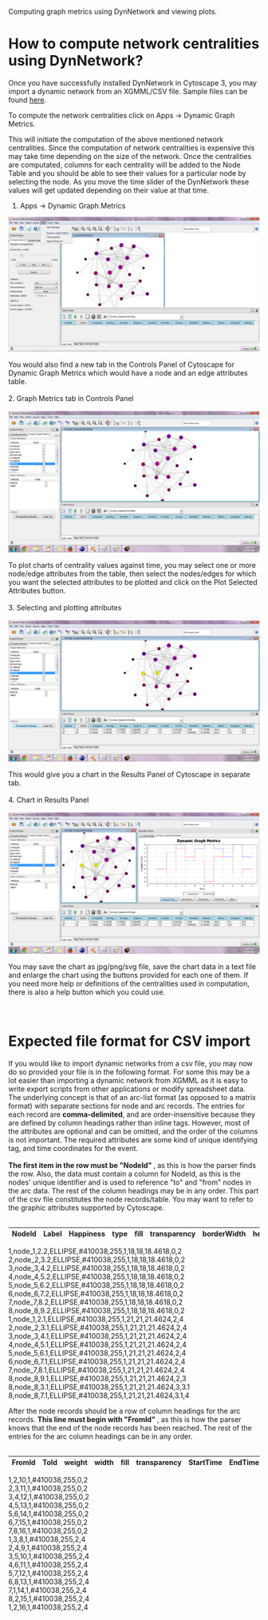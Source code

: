 Computing graph metrics using DynNetwork and viewing plots.

# How to compute network centralities using DynNetwork? #

Once you have successfully installed DynNetwork in Cytoscape 3, you may import a dynamic network from an XGMML/CSV file. Sample files can be found [here](https://code.google.com/p/dynnetwork/downloads/list).

To compute the network centralities click on Apps -> Dynamic Graph Metrics.

This will initiate the computation of the above mentioned network centralities. Since the computation of network centralities is expensive this may take time depending on the size of the network. Once the centralities are computated, columns for each centrality will be added to the Node Table and you should be able to see their values for a particular node by selecting the node. As you move the time slider of the DynNetwork these values will get updated depending on their value at that time.

1. Apps -> Dynamic Graph Metrics

<img src='https://github.com/Jimmy-Morzaria/DynNetwork/blob/master/DynNetworkScreenshots/DynNetwork1.png?raw=true' alt='some_text'>

You would also find a new tab in the Controls Panel of Cytoscape for Dynamic Graph Metrics which would have a node and an edge attributes table.<br>
<br>
2. Graph Metrics tab in Controls Panel<br>
<br>
<img src='https://github.com/Jimmy-Morzaria/DynNetwork/blob/master/DynNetworkScreenshots/DynNetwork2.png?raw=true' alt='some_text'>

To plot charts of centrality values against time, you may select one or more node/edge attributes from the table, then select the nodes/edges for which you want the selected attributes to be plotted and click on the Plot Selected Attributes button.<br>
<br>
3. Selecting and plotting attributes<br>
<br>
<img src='https://github.com/Jimmy-Morzaria/DynNetwork/blob/master/DynNetworkScreenshots/DynNetwork3.png?raw=true' alt='some_text'>

This would give you a chart in the Results Panel of Cytoscape in separate tab.<br>
<br>
4. Chart in Results Panel<br>
<br>
<img src='https://github.com/Jimmy-Morzaria/DynNetwork/blob/master/DynNetworkScreenshots/DynNetwork4.png?raw=true' alt='some_text'>

You may save the chart as jpg/png/svg file, save the chart data in a text file and enlarge the chart using the buttons provided for each one of them. If you need more help or definitions of the centralities used in computation, there is also a help button which you could use.<br>
<br>
<br>
<h1>Expected file format for CSV import</h1>

If you would like to import dynamic networks from a csv file, you may now do so provided your file is in the following format. For some this may be a lot easier than importing a dynamic network from XGMML as it is easy to write export scripts from other applications or modify spreadsheet data.  The underlying concept is that of an arc-list format (as opposed to a matrix format) with separate sections for node and arc records. The entries for each record are <b>comma-delimited</b>, and are order-insensitive because they are defined by column headings rather than inline tags. However, most of the attributes are optional and can be omitted, and the order of the columns is not important. The required attributes are some kind of unique identifying tag, and time coordinates for the event.<br>
<br>
<b>The first item in the row must be "NodeId" </b>, as this is how the parser finds the row. Also, the data must contain a column for NodeId, as this is the nodes' unique identifier and is used to reference "to" and "from" nodes in the arc data. The rest of the column headings may be in any order. This part of the csv file constitutes the node records/table. You may want to refer to the graphic attributes supported by Cytoscape.<br>
<br>
<table><thead><th> <b>NodeId</b> </th><th> <b>Label</b> </th><th> <b>Happiness</b> </th><th> <b>type</b> </th><th> <b>fill</b> </th><th> <b>transparency</b> </th><th> <b>borderWidth</b> </th><th> <b>height</b> </th><th> <b>width</b> </th><th> <b>size</b> </th><th> <b>StartTime</b> </th><th> <b>EndTime</b> </th></thead><tbody></tbody></table>



1,node_1,2.2,ELLIPSE,#410038,255,1,18,18,18.4618,0,2<br>
2,node_2,3.2,ELLIPSE,#410038,255,1,18,18,18.4618,0,2<br>
3,node_3,4.2,ELLIPSE,#410038,255,1,18,18,18.4618,0,2<br>
4,node_4,5.2,ELLIPSE,#410038,255,1,18,18,18.4618,0,2<br>
5,node_5,6.2,ELLIPSE,#410038,255,1,18,18,18.4618,0,2<br>
6,node_6,7.2,ELLIPSE,#410038,255,1,18,18,18.4618,0,2<br>
7,node_7,8.2,ELLIPSE,#410038,255,1,18,18,18.4618,0,2<br>
8,node_8,9.2,ELLIPSE,#410038,255,1,18,18,18.4618,0,2<br>
1,node_1,2.1,ELLIPSE,#410038,255,1,21,21,21.4624,2,4<br>
2,node_2,3.1,ELLIPSE,#410038,255,1,21,21,21.4624,2,4<br>
3,node_3,4.1,ELLIPSE,#410038,255,1,21,21,21.4624,2,4<br>
4,node_4,5.1,ELLIPSE,#410038,255,1,21,21,21.4624,2,4<br>
5,node_5,6.1,ELLIPSE,#410038,255,1,21,21,21.4624,2,4<br>
6,node_6,7.1,ELLIPSE,#410038,255,1,21,21,21.4624,2,4<br>
7,node_7,8.1,ELLIPSE,#410038,255,1,21,21,21.4624,2,4<br>
8,node_8,9.1,ELLIPSE,#410038,255,1,21,21,21.4624,2,3<br>
8,node_8,3.1,ELLIPSE,#410038,255,1,21,21,21.4624,3,3.1<br>
8,node_8,7.1,ELLIPSE,#410038,255,1,21,21,21.4624,3.1,4<br>

After the node records should be a row of column headings for the arc records. <b> This line must begin with "FromId" </b>, as this is how the parser knows that the end of the node records has been reached. The rest of the entries for the arc column headings can be in any order.<br>
<br>
<table><thead><th> <b>FromId</b> </th><th> <b>ToId</b> </th><th> <b>weight</b> </th><th> <b>width</b> </th><th> <b>fill</b> </th><th> <b>transparency</b> </th><th> <b>StartTime</b></th><th> <b>EndTime</b> </th></thead><tbody></tbody></table>



1,2,10,1,#410038,255,0,2<br>
2,3,11,1,#410038,255,0,2<br>
3,4,12,1,#410038,255,0,2<br>
4,5,13,1,#410038,255,0,2<br>
5,6,14,1,#410038,255,0,2<br>
6,7,15,1,#410038,255,0,2<br>
7,8,16,1,#410038,255,0,2<br>
1,3,8,1,#410038,255,2,4<br>
2,4,9,1,#410038,255,2,4<br>
3,5,10,1,#410038,255,2,4<br>
4,6,11,1,#410038,255,2,4<br>
5,7,12,1,#410038,255,2,4<br>
6,8,13,1,#410038,255,2,4<br>
7,1,14,1,#410038,255,2,4<br>
8,2,15,1,#410038,255,2,4<br>
1,2,16,1,#410038,255,2,4<br>